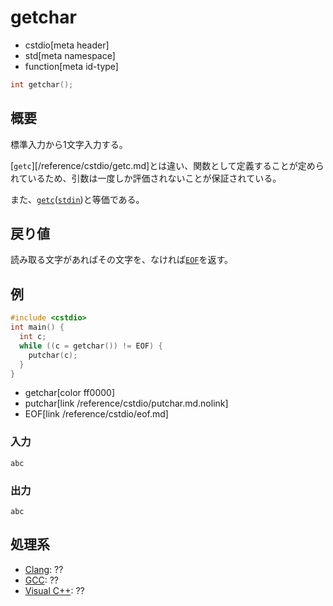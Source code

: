 # getchar
* cstdio[meta header]
* std[meta namespace]
* function[meta id-type]

```cpp
int getchar();
```

## 概要
標準入力から1文字入力する。

[`getc`][/reference/cstdio/getc.md]とは違い、関数として定義することが定められているため、引数は一度しか評価されないことが保証されている。

また、[`getc`](/reference/cstdio/getc.md)([`stdin`](/reference/cstdio/stdin.md))と等価である。

## 戻り値
読み取る文字があればその文字を、なければ[`EOF`](/reference/cstdio/eof.md)を返す。

## 例
```cpp example
#include <cstdio>
int main() {
  int c;
  while ((c = getchar()) != EOF) {
    putchar(c);
  }
}
```
* getchar[color ff0000]
* putchar[link /reference/cstdio/putchar.md.nolink]
* EOF[link /reference/cstdio/eof.md]

### 入力
```
abc
```

### 出力
```
abc
```

## 処理系
- [Clang](/implementation.md#clang): ??
- [GCC](/implementation.md#gcc): ??
- [Visual C++](/implementation.md#visual_cpp): ??

